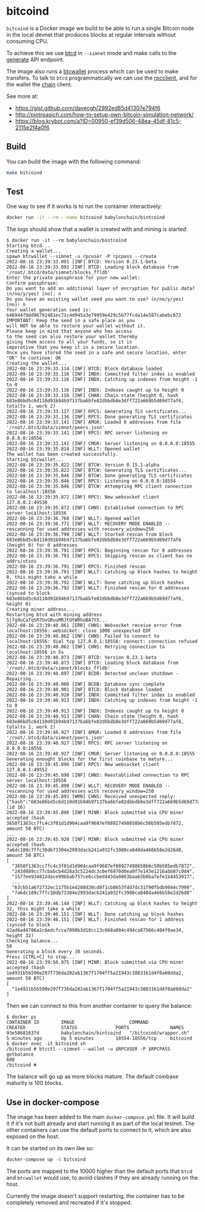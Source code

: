 # bitcoind

`bitcoind` is a Docker image we build to be able to run a single Bitcoin node in the local devnet that produces blocks at regular intervals without consuming CPU.

To achieve this we use [btcd](https://github.com/btcsuite/btcd) in `--simnet` mode and make calls to the [generate](https://github.com/btcsuite/btcd/blob/v0.23.1/rpcserver.go#L886) API endpoint.

The image also runs a [btcwallet](https://github.com/btcsuite/btcwallet) process which can be used to make transfers. To talk to `btcd` programmatically we can use the [rpcclient](https://github.com/btcsuite/btcd/blob/v0.23.1/rpcclient/mining.go#L54-L62), and for the wallet the [chain](https://github.com/btcsuite/btcwallet/tree/master/chain) client.

See more at:
* https://gist.github.com/davecgh/2992ed85d41307e794f6
* http://piotrpasich.com/how-to-setup-own-bitcoin-simulation-network/
* https://blog.krybot.com/a?ID=00950-ef39d506-48ea-45df-81c5-2115e2f4a0f6


## Build

You can build the image with the following command:

```bash
make bitcoind
```

## Test

One way to see if it works is to run the container interactively:

```bash
docker run -it --rm --name bitcoind babylonchain/bintcoind
```

The logs should show that a wallet is created with and mining is started:

```console
$ docker run -it --rm babylonchain/bintcoind
Starting btcd...
Creating a wallet...
spawn btcwallet --simnet -u rpcuser -P rpcpass --create
2022-08-16 23:39:33.091 [INF] BTCD: Version 0.23.1-beta
2022-08-16 23:39:33.091 [INF] BTCD: Loading block database from '/root/.btcd/data/simnet/blocks_ffldb'
Enter the private passphrase for your new wallet:
Confirm passphrase:
Do you want to add an additional layer of encryption for public data? (n/no/y/yes) [no]: n
Do you have an existing wallet seed you want to use? (n/no/y/yes) [no]: n
Your wallet generation seed is:
b46944f9dd96792481ec71c4d945a3e79959e429c5b77fcda14e587cabebc672
IMPORTANT: Keep the seed in a safe place as you
will NOT be able to restore your wallet without it.
Please keep in mind that anyone who has access
to the seed can also restore your wallet thereby
giving them access to all your funds, so it is
imperative that you keep it in a secure location.
Once you have stored the seed in a safe and secure location, enter "OK" to continue: OK
Creating the wallet...
2022-08-16 23:39:33.114 [INF] BTCD: Block database loaded
2022-08-16 23:39:33.116 [INF] INDX: Committed filter index is enabled
2022-08-16 23:39:33.116 [INF] INDX: Catching up indexes from height -1 to 0
2022-08-16 23:39:33.116 [INF] INDX: Indexes caught up to height 0
2022-08-16 23:39:33.116 [INF] CHAN: Chain state (height 0, hash 683e86bd5c6d110d91b94b97137ba6bfe02dbbdb8e3dff722a669b5d69d77af6, totaltx 1, work 2)
2022-08-16 23:39:33.117 [INF] RPCS: Generating TLS certificates...
2022-08-16 23:39:33.136 [INF] RPCS: Done generating TLS certificates
2022-08-16 23:39:33.141 [INF] AMGR: Loaded 0 addresses from file '/root/.btcd/data/simnet/peers.json'
2022-08-16 23:39:33.141 [INF] RPCS: RPC server listening on 0.0.0.0:18556
2022-08-16 23:39:33.141 [INF] CMGR: Server listening on 0.0.0.0:18555
2022-08-16 23:39:35.814 [INF] WLLT: Opened wallet
The wallet has been created successfully.
Starting btcwallet...
2022-08-16 23:39:35.822 [INF] BTCW: Version 0.15.1-alpha
2022-08-16 23:39:35.822 [INF] BTCW: Generating TLS certificates...
2022-08-16 23:39:35.846 [INF] BTCW: Done generating TLS certificates
2022-08-16 23:39:35.846 [INF] RPCS: Listening on 0.0.0.0:18554
2022-08-16 23:39:35.846 [INF] BTCW: Attempting RPC client connection to localhost:18556
2022-08-16 23:39:35.872 [INF] RPCS: New websocket client 127.0.0.1:49538
2022-08-16 23:39:35.872 [INF] CHNS: Established connection to RPC server localhost:18556
2022-08-16 23:39:36.768 [INF] WLLT: Opened wallet
2022-08-16 23:39:36.771 [INF] WLLT: RECOVERY MODE ENABLED -- rescanning for used addresses with recovery_window=250
2022-08-16 23:39:36.790 [INF] WLLT: Started rescan from block 683e86bd5c6d110d91b94b97137ba6bfe02dbbdb8e3dff722a669b5d69d77af6 (height 0) for 0 addresses
2022-08-16 23:39:36.791 [INF] RPCS: Beginning rescan for 0 addresses
2022-08-16 23:39:36.791 [INF] RPCS: Skipping rescan as client has no addrs/utxos
2022-08-16 23:39:36.791 [INF] RPCS: Finished rescan
2022-08-16 23:39:36.791 [INF] WLLT: Catching up block hashes to height 0, this might take a while
2022-08-16 23:39:36.792 [INF] WLLT: Done catching up block hashes
2022-08-16 23:39:36.792 [INF] WLLT: Finished rescan for 0 addresses (synced to block 683e86bd5c6d110d91b94b97137ba6bfe02dbbdb8e3dff722a669b5d69d77af6, height 0)
Creating miner address...
Restarting btcd with mining address Sjfg9uCaTqSR7UvGRuuMRJtUtWRhoBA7YX...
2022-08-16 23:39:40.861 [ERR] CHNS: Websocket receive error from localhost:18556: websocket: close 1006 unexpected EOF
2022-08-16 23:39:40.862 [INF] CHNS: Failed to connect to localhost:18556: dial tcp 127.0.0.1:18556: connect: connection refused
2022-08-16 23:39:40.862 [INF] CHNS: Retrying connection to localhost:18556 in 5s
2022-08-16 23:39:40.873 [INF] BTCD: Version 0.23.1-beta
2022-08-16 23:39:40.873 [INF] BTCD: Loading block database from '/root/.btcd/data/simnet/blocks_ffldb'
2022-08-16 23:39:40.897 [INF] BCDB: Detected unclean shutdown - Repairing...
2022-08-16 23:39:40.900 [INF] BCDB: Database sync complete
2022-08-16 23:39:40.901 [INF] BTCD: Block database loaded
2022-08-16 23:39:40.910 [INF] INDX: Committed filter index is enabled
2022-08-16 23:39:40.913 [INF] INDX: Catching up indexes from height -1 to 0
2022-08-16 23:39:40.913 [INF] INDX: Indexes caught up to height 0
2022-08-16 23:39:40.913 [INF] CHAN: Chain state (height 0, hash 683e86bd5c6d110d91b94b97137ba6bfe02dbbdb8e3dff722a669b5d69d77af6, totaltx 1, work 2)
2022-08-16 23:39:40.927 [INF] AMGR: Loaded 0 addresses from file '/root/.btcd/data/simnet/peers.json'
2022-08-16 23:39:40.927 [INF] RPCS: RPC server listening on 0.0.0.0:18556
2022-08-16 23:39:40.927 [INF] CMGR: Server listening on 0.0.0.0:18555
Generating enought blocks for the first coinbase to mature...
2022-08-16 23:39:45.890 [INF] RPCS: New websocket client 127.0.0.1:49552
2022-08-16 23:39:45.890 [INF] CHNS: Reestablished connection to RPC server localhost:18556
2022-08-16 23:39:45.890 [INF] WLLT: RECOVERY MODE ENABLED -- rescanning for used addresses with recovery_window=250
2022-08-16 23:39:45.891 [WRN] CHNS: Received unexpected reply: {"hash":"683e86bd5c6d110d91b94b97137ba6bfe02dbbdb8e3dff722a669b5d69d77af6","height":0} (id 16)
2022-08-16 23:39:45.896 [INF] MINR: Block submitted via CPU miner accepted (hash 3650f1363cc7fc4c3f01d1d904caa9f9687ef08927498658b6c50b585edb7872, amount 50 BTC)
...
2022-08-16 23:39:45.920 [INF] MINR: Block submitted via CPU miner accepted (hash 7a6dc189c7ffc38db73304e2993dacb241a932fc3980ca840da466b58e2d26d8, amount 50 BTC)
[
  "3650f1363cc7fc4c3f01d1d904caa9f9687ef08927498658b6c50b585edb7872",
  "243d889cc77cbabcb4d28a3c5224dc3c0ef6970d0ea9f7e143e1216abb87c0d4",
  "1577ee934812dace99bbab757ce6ccbed443da0863baab3b8ba7efe1b4453917",
  ...
  "63cb51a672732ec1175b1ed288d20cd8f1cb8653fdd7dc31f90fbdb9844c7998",
  "7a6dc189c7ffc38db73304e2993dacb241a932fc3980ca840da466b58e2d26d8"
]
2022-08-16 23:39:46.148 [INF] WLLT: Catching up block hashes to height 32, this might take a while
2022-08-16 23:39:46.151 [INF] WLLT: Done catching up block hashes
2022-08-16 23:39:46.151 [INF] WLLT: Finished rescan for 1 address (synced to block 42ad6a44786a2c6edcfcca7098b3d18cc13c668a004c494ca87566c404f9ae34, height 32)
Checking balance...
50
Generating a block every 30 seconds.
Press [CTRL+C] to stop...
2022-08-16 23:39:50.975 [INF] MINR: Block submitted via CPU miner accepted (hash 1e4931b5b590e297f736da282ab1367f1704ff5a21943c3883161d4f0a60dda2, amount 50 BTC)
[
  "1e4931b5b590e297f736da282ab1367f1704ff5a21943c3883161d4f0a60dda2"
]

```

Then we can connect to this from another container to query the balance:

```console
$ docker ps
CONTAINER ID        IMAGE                    COMMAND                  CREATED             STATUS              PORTS               NAMES
93e58681637d        babylonchain/bintcoind   "/bitcoind/wrapper.sh"   5 minutes ago       Up 5 minutes        18554-18556/tcp     bitcoind
$ docker exec -it bitcoind sh
/bitcoind # btcctl --simnet --wallet -u $RPCUSER -P $RPCPASS getbalance
600
/bitcoind #

```

The balance will go up as more blocks mature. The default coinbase maturity is 100 blocks.

## Use in docker-compose

The image has been added to the main `docker-compose.yml` file. It will build it if it's not built already and start running it as part of the local testnet. The other containers can use the default ports to connect to it, which are also exposed on the host.

It can be started on its own like so:

```bash
docker-compose up -d bitcoind
```

The ports are mapped to the 10000 higher than the default ports that `btcd` and `btcwallet` would use, to avoid clashes if they are already running on the host.

Currently the image doesn't support restarting, the container has to be completely removed and recreated if it's stopped.
